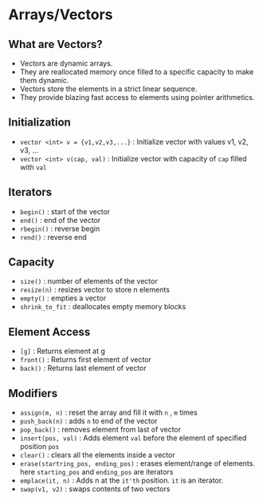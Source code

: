# Arrays/Vectors

## What are Vectors?

- Vectors are dynamic arrays.
- They are reallocated memory once filled to a specific capacity to make them dynamic.
- Vectors store the elements in a strict linear sequence.
- They provide blazing fast access to elements using pointer arithmetics.

## Initialization

- `vector <int> v = {v1,v2,v3,...}` : Initialize vector with values v1, v2, v3, ...
- `vector <int> v(cap, val)` : Initialize vector with capacity of `cap` filled with `val`

## Iterators

- `begin()` : start of the vector
- `end()` : end of the vector
- `rbegin()` : reverse begin
- `rend()` : reverse end

## Capacity

- `size()` : number of elements of the vector
- `resize(n)` : resizes vector to store n elements
- `empty()` : empties a vector
- `shrink_to_fit` : deallocates empty memory blocks

## Element Access

- `[g]` : Returns element at g
- `front()` : Returns first element of vector
- `back()` : Returns last element of vector

## Modifiers

- `assign(m, n)` : reset the array and fill it with `n` , `m` times
- `push_back(n)` : adds `n` to end of the vector
- `pop_back()` : removes element from last of vector
- `insert(pos, val)` : Adds element `val` before the element of specified position `pos`
- `clear()` : clears all the elements inside a vector
- `erase(startring_pos, ending_pos)` : erases element/range of elements. here `starting_pos` and `ending_pos` are iterators
- `emplace(it, n)` : Adds n at the `it'th` position. `it` is an iterator.
- `swap(v1, v2)` : swaps contents of two vectors
